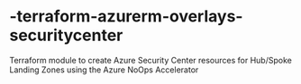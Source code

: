 # -terraform-azurerm-overlays-securitycenter
Terraform module to create Azure Security Center resources for Hub/Spoke Landing Zones using the Azure NoOps Accelerator
